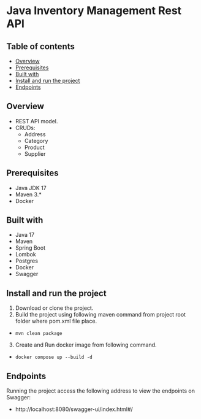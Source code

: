 # Java Inventory Management Rest API

## Table of contents
- [Overview](#overview)
- [Prerequisites](#prerequisites)
- [Built with](#built-with)
- [Install and run the project](#install-and-run-the-project)
- [Endpoints](#endpoints)


## Overview
- REST API model.
- CRUDs:
  - Address
  - Category
  - Product
  - Supplier

## Prerequisites
* Java JDK 17
* Maven 3.*
* Docker

## Built with
* Java 17
* Maven
* Spring Boot
* Lombok
* Postgres
* Docker
* Swagger

## Install and run the project
1. Download or clone the project.
2. Build the project using following maven command from project root folder where pom.xml file place.
  * `mvn clean package`
3. Create and Run docker image from following command.
  * `docker compose up --build -d`

## Endpoints
Running the project access the following address to view the endpoints on Swagger:
* http://localhost:8080/swagger-ui/index.html#/